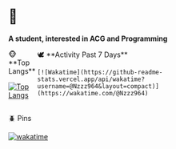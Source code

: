 # 🥰

**A student, interested in ACG and Programming**

<div class="container" style="display: flex; flex-direction: row; justify-content: space-between;">
<div class="top-langs">
    🐵 **Top Langs**

[![Top Langs](https://github-readme-stats.vercel.app/api/top-langs/?username=Nzzz964&layout=compact&exclude_repo=nzzz964.github.io,APUE)](https://github.com/Nzzz964)

</div>

<div class="activity">
    🕊️ **Activity Past 7 Days**

    [![Wakatime](https://github-readme-stats.vercel.app/api/wakatime?username=@Nzzz964&layout=compact)](https://wakatime.com/@Nzzz964)

</div>
</div>

🪲 Pins

[![wakatime](https://wakatime.com/badge/user/86340e3e-f960-4636-8ec6-2e9ab79580b4.svg)](https://wakatime.com/@86340e3e-f960-4636-8ec6-2e9ab79580b4)

